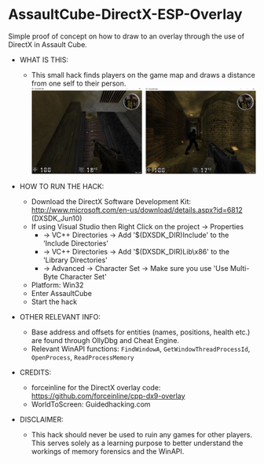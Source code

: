 # AssaultCube-DirectX-ESP-Overlay
Simple proof of concept on how to draw to an overlay through the use of DirectX in Assault Cube.

- WHAT IS THIS:
  - This small hack finds players on the game map and draws a distance from one self to their person.
    ![alt text](https://github.com/Ctrl-Alt-1337/AssaultCube-DirectX-ESP-Overlay/blob/master/screenshot1.jpg)

- HOW TO RUN THE HACK:
	- Download the DirectX Software Development Kit: http://www.microsoft.com/en-us/download/details.aspx?id=6812 (DXSDK_Jun10)
  - If using Visual Studio then Right Click on the project -> Properties
    - -> VC++ Directories -> Add '$(DXSDK_DIR)Include' to the 'Include Directories'
    - -> VC++ Directories -> Add '$(DXSDK_DIR)Lib\x86' to the 'Library Directories'
    - -> Advanced -> Character Set -> Make sure you use 'Use Multi-Byte Character Set'
  - Platform: Win32
  - Enter AssaultCube
  - Start the hack
  
- OTHER RELEVANT INFO:
	- Base address and offsets for entities (names, positions, health etc.) are found through OllyDbg and Cheat Engine.
  - Relevant WinAPI functions: ```FindWindowA```, ```GetWindowThreadProcessId```, ```OpenProcess```, ```ReadProcessMemory```

- CREDITS:
	- forceinline for the DirectX overlay code: https://github.com/forceinline/cpp-dx9-overlay
	- WorldToScreen: Guidedhacking.com

- DISCLAIMER:
  - This hack should never be used to ruin any games for other players. This serves solely as a learning purpose to better understand the workings of memory forensics and the WinAPI.
